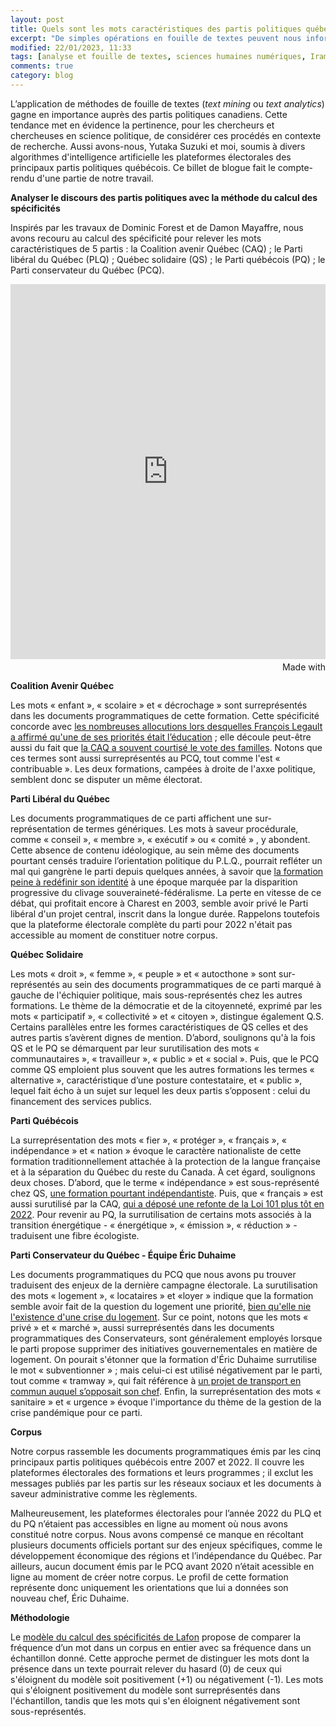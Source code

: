 ```yaml
---
layout: post
title: Quels sont les mots caractéristiques des partis politiques québécois?
excerpt: "De simples opérations en fouille de textes peuvent nous informer sur les stratégies de communication des partis politiques québécois."
modified: 22/01/2023, 11:33
tags: [analyse et fouille de textes, sciences humaines numériques, Iramuteq]
comments: true
category: blog
---
```

L’application de méthodes de fouille de textes (_text mining_ ou _text analytics_) gagne en importance auprès des partis politiques canadiens. Cette tendance met en évidence la pertinence, pour les chercheurs et chercheuses en science politique, de considérer ces procédés en contexte de recherche. Aussi avons-nous, Yutaka Suzuki et moi, soumis à divers algorithmes d'intelligence artificielle les plateformes électorales des principaux partis politiques québécois. Ce billet de blogue fait le compte-rendu d'une partie de notre travail.

__Analyser le discours des partis politiques avec la méthode du calcul des spécificités__

Inspirés par les travaux de Dominic Forest et de Damon Mayaffre, nous avons recouru au calcul des spécificité pour relever les mots caractéristiques de 5 partis : la Coalition avenir Québec (CAQ) ; le Parti libéral du Québec (PLQ) ; Québec solidaire (QS) ; le Parti québécois (PQ) ; le Parti conservateur du Québec (PCQ).

<iframe src='https://flo.uri.sh/visualisation/14225684/embed' title='Interactive or visual content' class='flourish-embed-iframe' frameborder='0' scrolling='no' style='width:100%;height:600px;' sandbox='allow-same-origin allow-forms allow-scripts allow-downloads allow-popups allow-popups-to-escape-sandbox allow-top-navigation-by-user-activation'></iframe><div style='width:100%!;margin-top:4px!important;text-align:right!important;'><a class='flourish-credit' href='https://public.flourish.studio/visualisation/14225684/?utm_source=embed&utm_campaign=visualisation/14225684' target='_top' style='text-decoration:none!important'><img alt='Made with Flourish' src='https://public.flourish.studio/resources/made_with_flourish.svg' style='width:105px!important;height:16px!important;border:none!important;margin:0!important;'> </a></div>

__Coalition Avenir Québec__

Les mots « enfant », « scolaire » et « décrochage » sont surreprésentés dans les documents programmatiques de cette formation. Cette spécificité concorde avec [les nombreuses allocutions lors desquelles François Legault a affirmé qu'une de ses priorités était l’éducation](https://ici.radio-canada.ca/nouvelle/1138225/assemblee-nationale-session-priorites-immigration) ; elle découle peut-être aussi du fait que [la CAQ a souvent courtisé le vote des familles](https://www.lesoleil.com/2017/11/26/la-caq-promet-detre-le-gouvernement-des-familles-0b8bd6104e005d4b74e68dabc76c2779/). Notons que ces termes sont aussi surreprésentés au PCQ, tout comme l'est « contribuable ». Les deux formations, campées à droite de l'axxe politique, semblent donc se disputer un même électorat.

__Parti Libéral du Québec__

Les documents programmatiques de ce parti affichent une sur-représentation de termes génériques. Les mots à saveur procédurale, comme « conseil », « membre », « exécutif » ou « comité » , y abondent. Cette absence de contenu idéologique, au sein même des documents pourtant censés traduire l’orientation politique du P.L.Q., pourrait refléter un mal qui gangrène le parti depuis quelques années, à savoir que [la formation peine à redéfinir son identité](https://www.lapresse.ca/debats/editoriaux/2022-09-28/parti-liberal-du-quebec/a-la-recherche-d-une-identite-perdue.php) à une époque marquée par la disparition progressive du clivage souveraineté-fédéralisme. La perte en vitesse de ce débat, qui profitait encore à Charest en 2003, semble avoir privé le Parti libéral d'un projet central, inscrit dans la longue durée. Rappelons toutefois que la plateforme électorale complète du parti pour 2022 n'était pas accessible au moment de constituer notre corpus.

__Québec Solidaire__

Les mots « droit », « femme », « peuple » et « autocthone » sont sur-représentés au sein des documents programmatiques de ce parti marqué à gauche de l'échiquier politique, mais sous-représentés chez les autres formations. Le thème de la démocratie et de la citoyenneté, exprimé par les mots « participatif », « collectivité » et « citoyen », distingue également Q.S. Certains parallèles entre les formes caractéristiques de QS celles et des autres partis s’avèrent dignes de mention. D’abord, soulignons qu'à la fois QS et le PQ se démarquent par leur surutilisation des mots « communautaires », « travailleur », « public » et « social ». Puis, que le PCQ comme QS emploient plus souvent que les autres formations les termes « alternative », caractéristique d’une posture contestataire, et « public », lequel fait écho à un sujet sur lequel les deux partis s’opposent : celui du financement des services publics.

__Parti Québécois__

La surreprésentation des mots « fier », « protéger », « français », « indépendance » et « nation » évoque le caractère nationaliste de cette formation traditionnellement attachée à la protection de la langue française et à la séparation du Québec du reste du Canada. À cet égard, soulignons deux choses. D’abord, que le terme « indépendance » est sous-représenté chez QS, [une formation pourtant indépendantiste](https://ici.radio-canada.ca/nouvelle/1392944/souverainete-environnement-canada-congres-quebec-solidaire-independance). Puis, que « français » est aussi surutilisé par la CAQ, [qui a déposé une refonte de la Loi 101 plus tôt en 2022](https://ici.radio-canada.ca/nouvelle/1885719/loi-96-vote-pq-plq-opposition). Pour revenir au PQ, la surrutilisation de certains mots associés à la transition énergétique - « énergétique », « émission », « réduction » - traduisent une fibre écologiste.

__Parti Conservateur du Québec - Équipe Éric Duhaime__

Les documents programmatiques du PCQ que nous avons pu trouver traduisent des enjeux de la dernière campagne électorale. La surutilisation des mots « logement », « locataires » et «loyer » indique que la formation semble avoir fait de la question du logement une priorité, [bien qu'elle nie l'existence d'une crise du logement](https://www.conservateur.quebec/famille_et_logement). Sur ce point, notons que les mots « privé » et « marché », aussi surreprésentés dans les documents programmatiques des Conservateurs, sont généralement employés lorsque le parti propose supprimer des initiatives gouvernementales en matière de logement. On pourait s'étonner que la formation d'Éric Duhaime surrutilise le mot « subventionner » ; mais celui-ci est utilisé négativement par le parti, tout comme « tramway », qui fait référence à [un projet de transport en commun auquel s’opposait son chef](https://www.journaldequebec.com/2022/09/27/eric-duhaime-mettrait-rapidement-la-hache-dans-le-tramway). Enfin, la surreprésentation des mots « sanitaire » et « urgence » évoque l'importance du thème de la gestion de la crise pandémique pour ce parti.

__Corpus__

Notre corpus rassemble les documents programmatiques émis par les cinq principaux partis politiques québécois entre 2007 et 2022. Il couvre les plateformes électorales des formations et leurs programmes ; il exclut les messages publiés par les partis sur les réseaux sociaux et les documents à saveur administrative comme les règlements.

Malheureusement, les plateformes électorales pour l’année 2022 du PLQ et du PQ n’étaient pas accessibles en ligne au moment où nous avons constitué notre corpus. Nous avons compensé ce manque en récoltant plusieurs documents officiels portant sur des enjeux spécifiques, comme le développement économique des régions et l’indépendance du Québec. Par ailleurs, aucun document émis par le PCQ avant 2020 n’était acessible en ligne au moment de créer notre corpus. Le profil de cette formation représente donc uniquement les orientations que lui a données son nouveau chef, Éric Duhaime.

__Méthodologie__

Le [modèle du calcul des spécificités de Lafon](https://www.persee.fr/doc/mots_0243-6450_1980_num_1_1_1008) propose de comparer la fréquence d’un mot dans un corpus en entier avec sa fréquence dans un échantillon donné. Cette approche permet de distinguer les mots dont la présence dans un texte pourrait relever du hasard (0) de ceux qui s'éloignent du modèle soit positivement (+1) ou négativement (-1). Les mots qui s'éloignent positivement du modèle sont surreprésentés dans l'échantillon, tandis que les mots qui s'en éloignent négativement sont sous-représentés.

